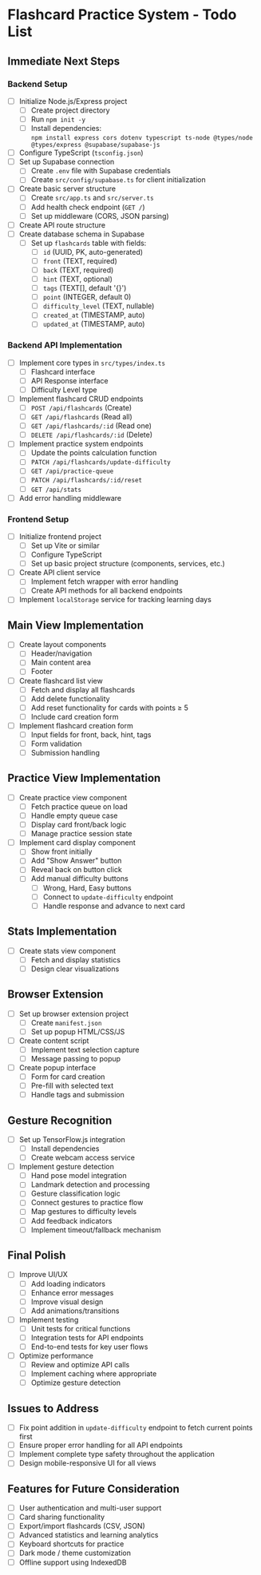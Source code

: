 # Flashcard Practice System - Todo List

## Immediate Next Steps

### Backend Setup
- [ ] Initialize Node.js/Express project
  - [ ] Create project directory
  - [ ] Run `npm init -y`
  - [ ] Install dependencies:  
    `npm install express cors dotenv typescript ts-node @types/node @types/express @supabase/supabase-js`
- [ ] Configure TypeScript (`tsconfig.json`)
- [ ] Set up Supabase connection
  - [ ] Create `.env` file with Supabase credentials
  - [ ] Create `src/config/supabase.ts` for client initialization
- [ ] Create basic server structure
  - [ ] Create `src/app.ts` and `src/server.ts`
  - [ ] Add health check endpoint (`GET /`)
  - [ ] Set up middleware (CORS, JSON parsing)
- [ ] Create API route structure
- [ ] Create database schema in Supabase
  - [ ] Set up `flashcards` table with fields:
    - [ ] `id` (UUID, PK, auto-generated)
    - [ ] `front` (TEXT, required)
    - [ ] `back` (TEXT, required)
    - [ ] `hint` (TEXT, optional)
    - [ ] `tags` (TEXT[], default '{}')
    - [ ] `point` (INTEGER, default 0)
    - [ ] `difficulty_level` (TEXT, nullable)
    - [ ] `created_at` (TIMESTAMP, auto)
    - [ ] `updated_at` (TIMESTAMP, auto)

### Backend API Implementation
- [ ] Implement core types in `src/types/index.ts`
  - [ ] Flashcard interface
  - [ ] API Response interface
  - [ ] Difficulty Level type
- [ ] Implement flashcard CRUD endpoints
  - [ ] `POST /api/flashcards` (Create)
  - [ ] `GET /api/flashcards` (Read all)
  - [ ] `GET /api/flashcards/:id` (Read one)
  - [ ] `DELETE /api/flashcards/:id` (Delete)
- [ ] Implement practice system endpoints
  - [ ] Update the points calculation function
  - [ ] `PATCH /api/flashcards/update-difficulty`
  - [ ] `GET /api/practice-queue`
  - [ ] `PATCH /api/flashcards/:id/reset`
  - [ ] `GET /api/stats`
- [ ] Add error handling middleware

### Frontend Setup
- [ ] Initialize frontend project
  - [ ] Set up Vite or similar
  - [ ] Configure TypeScript
  - [ ] Set up basic project structure (components, services, etc.)
- [ ] Create API client service
  - [ ] Implement fetch wrapper with error handling
  - [ ] Create API methods for all backend endpoints
- [ ] Implement `localStorage` service for tracking learning days

## Main View Implementation
- [ ] Create layout components
  - [ ] Header/navigation
  - [ ] Main content area
  - [ ] Footer
- [ ] Create flashcard list view
  - [ ] Fetch and display all flashcards
  - [ ] Add delete functionality
  - [ ] Add reset functionality for cards with points ≥ 5
  - [ ] Include card creation form
- [ ] Implement flashcard creation form
  - [ ] Input fields for front, back, hint, tags
  - [ ] Form validation
  - [ ] Submission handling

## Practice View Implementation
- [ ] Create practice view component
  - [ ] Fetch practice queue on load
  - [ ] Handle empty queue case
  - [ ] Display card front/back logic
  - [ ] Manage practice session state
- [ ] Implement card display component
  - [ ] Show front initially
  - [ ] Add "Show Answer" button
  - [ ] Reveal back on button click
  - [ ] Add manual difficulty buttons
    - [ ] Wrong, Hard, Easy buttons
    - [ ] Connect to `update-difficulty` endpoint
    - [ ] Handle response and advance to next card

## Stats Implementation
- [ ] Create stats view component
  - [ ] Fetch and display statistics
  - [ ] Design clear visualizations

## Browser Extension
- [ ] Set up browser extension project
  - [ ] Create `manifest.json`
  - [ ] Set up popup HTML/CSS/JS
- [ ] Create content script
  - [ ] Implement text selection capture
  - [ ] Message passing to popup
- [ ] Create popup interface
  - [ ] Form for card creation
  - [ ] Pre-fill with selected text
  - [ ] Handle tags and submission

## Gesture Recognition
- [ ] Set up TensorFlow.js integration
  - [ ] Install dependencies
  - [ ] Create webcam access service
- [ ] Implement gesture detection
  - [ ] Hand pose model integration
  - [ ] Landmark detection and processing
  - [ ] Gesture classification logic
  - [ ] Connect gestures to practice flow
  - [ ] Map gestures to difficulty levels
  - [ ] Add feedback indicators
  - [ ] Implement timeout/fallback mechanism

## Final Polish
- [ ] Improve UI/UX
  - [ ] Add loading indicators
  - [ ] Enhance error messages
  - [ ] Improve visual design
  - [ ] Add animations/transitions
- [ ] Implement testing
  - [ ] Unit tests for critical functions
  - [ ] Integration tests for API endpoints
  - [ ] End-to-end tests for key user flows
- [ ] Optimize performance
  - [ ] Review and optimize API calls
  - [ ] Implement caching where appropriate
  - [ ] Optimize gesture detection

## Issues to Address
- [ ] Fix point addition in `update-difficulty` endpoint to fetch current points first
- [ ] Ensure proper error handling for all API endpoints
- [ ] Implement complete type safety throughout the application
- [ ] Design mobile-responsive UI for all views

## Features for Future Consideration
- [ ] User authentication and multi-user support
- [ ] Card sharing functionality
- [ ] Export/import flashcards (CSV, JSON)
- [ ] Advanced statistics and learning analytics
- [ ] Keyboard shortcuts for practice
- [ ] Dark mode / theme customization
- [ ] Offline support using IndexedDB
